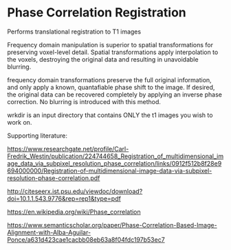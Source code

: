 # Phase Correlation Registration
Performs translational registration to T1 images

Frequency domain manipulation is superior to spatial transformations for preserving voxel-level detail.  Spatial transformations apply interpolation to the voxels, destroying the original data and resulting in unavoidable blurring.

frequency domain transformations preserve the full original information, and only apply a known, quantafiable phase shift to the image.  If desired, the original data can be recovered completely by applying an inverse phase correction.  No blurring is introduced with this method.

wrkdir is an input directory that contains ONLY the t1 images you wish to work on.  


Supporting literature:

https://www.researchgate.net/profile/Carl-Fredrik_Westin/publication/224744658_Registration_of_multidimensional_image_data_via_subpixel_resolution_phase_correlation/links/0912f512b8f28e9694000000/Registration-of-multidimensional-image-data-via-subpixel-resolution-phase-correlation.pdf

http://citeseerx.ist.psu.edu/viewdoc/download?doi=10.1.1.543.9776&rep=rep1&type=pdf

https://en.wikipedia.org/wiki/Phase_correlation

https://www.semanticscholar.org/paper/Phase-Correlation-Based-Image-Alignment-with-Alba-Aguilar-Ponce/a631d423cae1cacbb08eb63a8f04fdc197b53ec7
